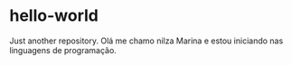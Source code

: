# hello-world
Just another repository.
Olá me chamo nilza Marina e estou iniciando nas linguagens de programação.
